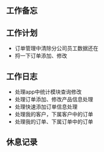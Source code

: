 ## 工作备忘

## 工作计划
- 订单管理中清除分公司员工数据还在
- 捋一下订单添加、修改

## 工作日志
- 处理app中统计模块查询修改
- 处理订单添加、修改产品信息处理
- 处理快速添加订单信息处理
- 处理我的客户，下属客户中的订单
- 处理我的订单、下属订单中的订单

## 休息记录





